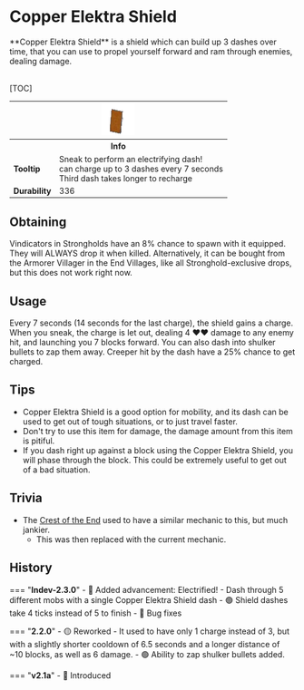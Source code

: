 # Copper Elektra Shield

<div class="result kohara-infobox-grid" markdown>
<div markdown class="kohara-infobox-text">
**Copper Elektra Shield** is a shield which can build up 3 dashes over time, that you can use to propel yourself forward and ram through enemies, dealing damage.
<br><br>

[TOC]

</div>
<div class="kohara-infobox-table">
  <table id="kohara-infobox--item">
	<tr>
		<th colspan="2" class="kohara-infobox--top-image"><img src="../../../assets/items/copper_elektra_shield.png"></th>
	</tr>
	<tr>
		<th colspan="2">Info</th>
	</tr>
	<tr>
		<td><b>Tooltip</b></td>
		<td>Sneak to perform an electrifying dash!
        <br>
        can charge up to 3 dashes every 7 seconds
		<br>
		Third dash takes longer to recharge
        </td>
	</tr>
    <tr>
		<td><b>Durability</b></td>
		<td>336
        </td>
	</tr>
</table>
</div>
</div>

## Obtaining
Vindicators in Strongholds have an 8% chance to spawn with it equipped. They will ALWAYS drop it when killed.
Alternatively, it can be bought from the Armorer Villager in the End Villages, like all Stronghold-exclusive drops, but this does not work right now.

## Usage
Every 7 seconds (14 seconds for the last charge), the shield gains a charge. When you sneak, the charge is let out, dealing 4 :heart::heart: damage to any enemy hit, and launching you 7 blocks forward. You can also dash into shulker bullets to zap them away. Creeper hit by the dash have a 25% chance to get charged.

## Tips
- Copper Elektra Shield is a good option for mobility, and its dash can be used to get out of tough situations, or to just travel faster.
- Don't try to use this item for damage, the damage amount from this item is pitiful.
- If you dash right up against a block using the Copper Elektra Shield, you will phase through the block. This could be extremely useful to get out of a bad situation.

## Trivia
- The [Crest of the End](../trinkets/crest_of_the_end.md) used to have a similar mechanic to this, but much jankier.
    - This was then replaced with the current mechanic.

## History
=== "**Indev-2.3.0**"
    - :rocket: Added advancement: Electrified! - Dash through 5 different mobs with a single Copper Elektra Shield dash
    - :green_circle: Shield dashes take 4 ticks instead of 5 to finish
    - :bug: Bug fixes

=== "**2.2.0**"
    - :yellow_circle: Reworked
        - It used to have only 1 charge instead of 3, but with a slightly shorter cooldown of 6.5 seconds and a longer distance of ~10 blocks, as well as 6 damage.
    - :green_circle: Ability to zap shulker bullets added.

=== "**v2.1a**"
    - :rocket: Introduced
